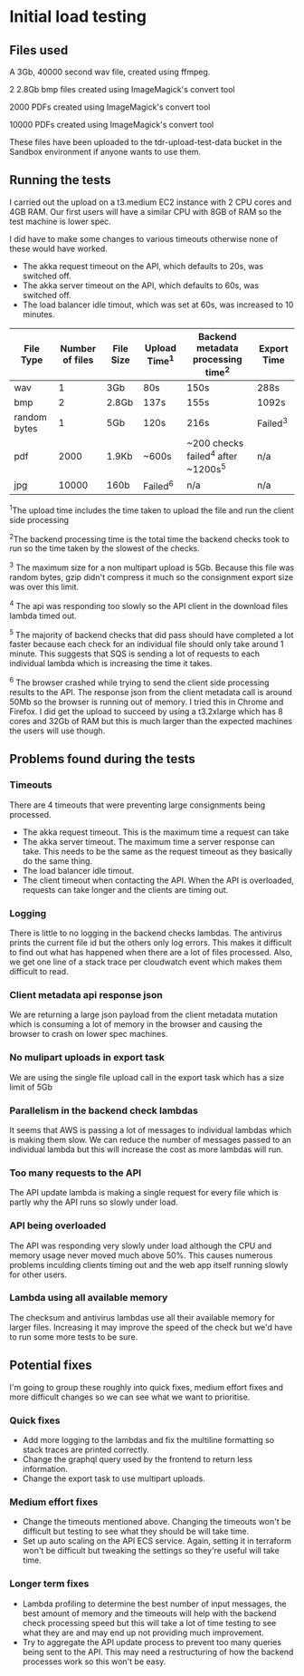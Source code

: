 # Initial load testing

## Files used

A 3Gb, 40000 second wav file, created using ffmpeg.

2 2.8Gb bmp files created using ImageMagick's convert tool

2000 PDFs created using ImageMagick's convert tool

10000 PDFs created using ImageMagick's convert tool

These files have been uploaded to the tdr-upload-test-data bucket in the Sandbox environment if anyone wants to use them.

## Running the tests

I carried out the upload on a t3.medium EC2 instance with 2 CPU cores and 4GB RAM. Our first users will have a similar CPU with 8GB of RAM so the test machine is lower spec.

I did have to make some changes to various timeouts otherwise none of these would have worked.
* The akka request timeout on the API, which defaults to 20s, was switched off.
* The akka server timeout on the API, which defaults to 60s, was switched off.
* The load balancer idle timout, which was set at 60s, was increased to 10 minutes.

| File Type    | Number of files | File Size | Upload Time<sup>1</sup> | Backend metadata processing time<sup>2</sup>            | Export Time        |
|--------------|-----------------|-----------|-------------------------|---------------------------------------------------------|--------------------|
| wav          | 1               | 3Gb       | 80s                     | 150s                                                    | 288s               |
| bmp          | 2               | 2.8Gb     | 137s                    | 155s                                                    | 1092s              |
| random bytes | 1               | 5Gb       | 120s                    | 216s                                                    | Failed<sup>3</sup> |
| pdf          | 2000            | 1.9Kb     | ~600s                   | ~200 checks failed<sup>4</sup> after ~1200s<sup>5</sup> | n/a                |
| jpg          | 10000           | 160b      | Failed<sup>6</sup>      | n/a                                                     | n/a                |


<sup>1</sup>The upload time includes the time taken to upload the file and run the client side processing

<sup>2</sup>The backend processing time is the total time the backend checks took to run so the time taken by the slowest of the checks.

<sup>3</sup> The maximum size for a non multipart upload is 5Gb. Because this file was random bytes, gzip didn't compress it much so the consignment export size was over this limit.

<sup>4</sup> The api was responding too slowly so the API client in the download files lambda timed out.

<sup>5</sup> The majority of backend checks that did pass should have completed a lot faster because each check for an individual file should only take around 1 minute. This suggests that SQS is sending a lot of requests to each individual lambda which is increasing the time it takes.

<sup>6</sup> The browser crashed while trying to send the client side processing results to the API. The response json from the client metadata call is around 50Mb so the browser is running out of memory. I tried this in Chrome and Firefox. I did get the upload to succeed by using a t3.2xlarge which has 8 cores and 32Gb of RAM but this is much larger than the expected machines the users will use though.

## Problems found during the tests

### Timeouts
There are 4 timeouts that were preventing large consignments being processed.
* The akka request timeout. This is the maximum time a request can take
* The akka server timeout. The maximum time a server response can take. This needs to be the same as the request timeout as they basically do the same thing.
* The load balancer idle timout.
* The client timeout when contacting the API. When the API is overloaded, requests can take longer and the clients are timing out.

### Logging
There is little to no logging in the backend checks lambdas. The antivirus prints the current file id but the others only log errors. This makes it difficult to find out what has happened when there are a lot of files processed. Also, we get one line of a stack trace per cloudwatch event which makes them difficult to read.

### Client metadata api response json
We are returning a large json payload from the client metadata mutation which is consuming a lot of memory in the browser and causing the browser to crash on lower spec machines.

### No mulipart uploads in export task
We are using the single file upload call in the export task which has a size limit of 5Gb

### Parallelism in the backend check lambdas
It seems that AWS is passing a lot of messages to individual lambdas which is making them slow. We can reduce the number of messages passed to an individual lambda but this will increase the cost as more lambdas will run.

### Too many requests to the API
The API update lambda is making a single request for every file which is partly why the API runs so slowly under load. 

### API being overloaded
The API was responding very slowly under load although the CPU and memory usage never moved much above 50%. This causes numerous problems inculding clients timing out and the web app itself running slowly for other users.

### Lambda using all available memory
The checksum and antivirus lambdas use all their available memory for larger files. Increasing it may improve the speed of the check but we'd have to run some more tests to be sure.

## Potential fixes
I'm going to group these roughly into quick fixes, medium effort fixes and more difficult changes so we can see what we want to prioritise.

### Quick fixes
* Add more logging to the lambdas and fix the multiline formatting so stack traces are printed correctly.
* Change the graphql query used by the frontend to return less information.
* Change the export task to use multipart uploads.

### Medium effort fixes
* Change the timeouts mentioned above. Changing the timeouts won't be difficult but testing to see what they should be will take time.
* Set up auto scaling on the API ECS service. Again, setting it in terraform won't be difficult but tweaking the settings so they're useful will take time.

### Longer term fixes 
* Lambda profiling to determine the best number of input messages, the best amount of memory and the timeouts will help with the backend check processing speed but this will take a lot of time testing to see what they are and may end up not providing much improvement.
* Try to aggregate the API update process to prevent too many queries being sent to the API. This may need a restructuring of how the backend processes work so this won't be easy.
